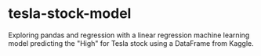 # tesla-stock-model

Exploring pandas and regression with a linear regression machine learning model predicting the "High" for Tesla stock using a DataFrame from Kaggle. 
